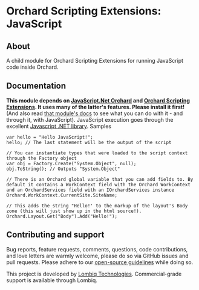 # Orchard Scripting Extensions: JavaScript



## About

A child module for Orchard Scripting Extensions for running JavaScript code inside Orchard.


## Documentation

**This module depends on [JavaScript.Net Orchard](https://github.com/Lombiq/Orchard-JavaScript.Net) and [Orchard Scripting Extensions](https://github.com/Lombiq/Orchard-Scripting-Extensions). It uses many of the latter's features. Please install it first!** (And also read [that module's docs](https://github.com/Lombiq/Orchard-Scripting-Extensions) to see what you can do with it - and through it, with JavaScript).
JavaScript execution goes through the excellent [Javascript .NET library](http://javascriptdotnet.codeplex.com/).
Samples

	var hello = "Hello JavaScript!"; 
	hello; // The last statement will be the output of the script
	
	// You can instantiate types that were loaded to the script context through the Factory object
	var obj = Factory.Create("System.Object", null);
	obj.ToString(); // Outputs "System.Object"
	
	// There is an Orchard global variable that you can add fields to. By default it contains a WorkContext field with the Orchard WorkContext and an OrchardServices field with an IOrchardServices instance
	Orchard.WorkContext.CurrentSite.SiteName;
	
	// This adds the string "Hello!' to the markup of the layout's Body zone (this will just show up in the html source!).
	Orchard.Layout.Get("Body").Add("Hello!"); 


## Contributing and support

Bug reports, feature requests, comments, questions, code contributions, and love letters are warmly welcome, please do so via GitHub issues and pull requests. Please adhere to our [open-source guidelines](https://lombiq.com/open-source-guidelines) while doing so.

This project is developed by [Lombiq Technologies](https://lombiq.com/). Commercial-grade support is available through Lombiq.